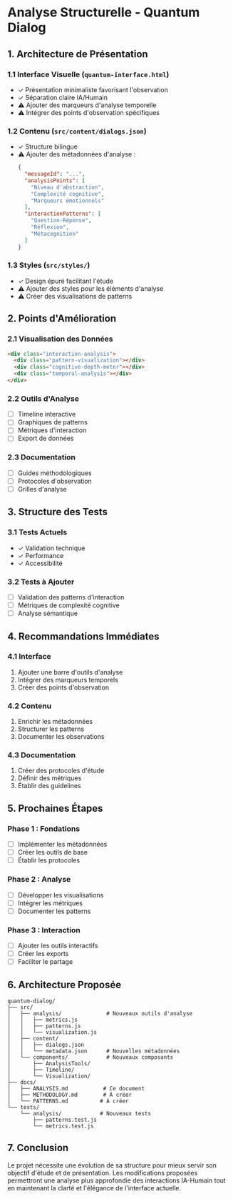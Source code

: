 # Analyse Structurelle - Quantum Dialog

## 1. Architecture de Présentation

### 1.1 Interface Visuelle (`quantum-interface.html`)
- ✓ Présentation minimaliste favorisant l'observation
- ✓ Séparation claire IA/Humain
- ⚠️ Ajouter des marqueurs d'analyse temporelle
- ⚠️ Intégrer des points d'observation spécifiques

### 1.2 Contenu (`src/content/dialogs.json`)
- ✓ Structure bilingue
- ⚠️ Ajouter des métadonnées d'analyse :
  ```json
  {
    "messageId": "...",
    "analysisPoints": [
      "Niveau d'abstraction",
      "Complexité cognitive",
      "Marqueurs émotionnels"
    ],
    "interactionPatterns": [
      "Question-Réponse",
      "Réflexion",
      "Métacognition"
    ]
  }
  ```

### 1.3 Styles (`src/styles/`)
- ✓ Design épuré facilitant l'étude
- ⚠️ Ajouter des styles pour les éléments d'analyse
- ⚠️ Créer des visualisations de patterns

## 2. Points d'Amélioration

### 2.1 Visualisation des Données
```html
<div class="interaction-analysis">
  <div class="pattern-visualization"></div>
  <div class="cognitive-depth-meter"></div>
  <div class="temporal-analysis"></div>
</div>
```

### 2.2 Outils d'Analyse
- [ ] Timeline interactive
- [ ] Graphiques de patterns
- [ ] Métriques d'interaction
- [ ] Export de données

### 2.3 Documentation
- [ ] Guides méthodologiques
- [ ] Protocoles d'observation
- [ ] Grilles d'analyse

## 3. Structure des Tests

### 3.1 Tests Actuels
- ✓ Validation technique
- ✓ Performance
- ✓ Accessibilité

### 3.2 Tests à Ajouter
- [ ] Validation des patterns d'interaction
- [ ] Métriques de complexité cognitive
- [ ] Analyse sémantique

## 4. Recommandations Immédiates

### 4.1 Interface
1. Ajouter une barre d'outils d'analyse
2. Intégrer des marqueurs temporels
3. Créer des points d'observation

### 4.2 Contenu
1. Enrichir les métadonnées
2. Structurer les patterns
3. Documenter les observations

### 4.3 Documentation
1. Créer des protocoles d'étude
2. Définir des métriques
3. Établir des guidelines

## 5. Prochaines Étapes

### Phase 1 : Fondations
- [ ] Implémenter les métadonnées
- [ ] Créer les outils de base
- [ ] Établir les protocoles

### Phase 2 : Analyse
- [ ] Développer les visualisations
- [ ] Intégrer les métriques
- [ ] Documenter les patterns

### Phase 3 : Interaction
- [ ] Ajouter les outils interactifs
- [ ] Créer les exports
- [ ] Faciliter le partage

## 6. Architecture Proposée

```
quantum-dialog/
├── src/
│   ├── analysis/              # Nouveaux outils d'analyse
│   │   ├── metrics.js
│   │   ├── patterns.js
│   │   └── visualization.js
│   ├── content/
│   │   ├── dialogs.json
│   │   └── metadata.json      # Nouvelles métadonnées
│   └── components/            # Nouveaux composants
│       ├── AnalysisTools/
│       ├── Timeline/
│       └── Visualization/
├── docs/
│   ├── ANALYSIS.md           # Ce document
│   ├── METHODOLOGY.md        # À créer
│   └── PATTERNS.md          # À créer
└── tests/
    └── analysis/            # Nouveaux tests
        ├── patterns.test.js
        └── metrics.test.js
```

## 7. Conclusion

Le projet nécessite une évolution de sa structure pour mieux servir son objectif d'étude et de présentation. Les modifications proposées permettront une analyse plus approfondie des interactions IA-Humain tout en maintenant la clarté et l'élégance de l'interface actuelle.
